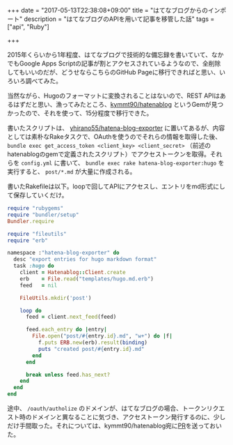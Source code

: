 +++
date = "2017-05-13T22:38:08+09:00"
title = "はてなブログからのインポート"
description = "はてなブログのAPIを用いて記事を移管した話"
tags = ["api", "Ruby"]

+++

2015年くらいから1年程度、はてなブログで技術的な備忘録を書いていて、なかでもGoogle Apps Scriptの記事が割とアクセスされているようなので、全削除してもいいのだが、どうせならこちらのGitHub Pageに移行できればと思い、いろいろ調べてみた。

当然ながら、Hugoのフォーマットに変換されることはないので、REST APIはあるはずだと思い、漁ってみたところ、[kymmt90/hatenablog](https://github.com/kymmt90/hatenablog) というGemが見つかったので、それを使って、15分程度で移行できた。

書いたスクリプトは、 [yhirano55/hatena-blog-exporter](https://github.com/yhirano55/hatena-blog-exporter) に置いてあるが、内容としては素朴なRakeタスクで、OAuthを使うのでそれらの情報を取得した後、`bundle exec get_access_token <client_key> <client_secret>` （前述のhatenablogのgemで定義されたスクリプト）でアクセストークンを取得。それらを `config.yml` に書いて、 `bundle exec rake hatena-blog-exporter:hugo` を実行すると、 `post/*.md` が大量に作成される。

書いたRakefileは以下。loopで回してAPIにアクセスし、エントリをmd形式にして保存していくだけ。

```ruby
require "rubygems"
require "bundler/setup"
Bundler.require

require "fileutils"
require "erb"

namespace :"hatena-blog-exporter" do
  desc "export entries for hugo markdown format"
  task :hugo do
    client = Hatenablog::Client.create
    erb    = File.read("templates/hugo.md.erb")
    feed   = nil

    FileUtils.mkdir('post')

    loop do
      feed = client.next_feed(feed)

      feed.each_entry do |entry|
        File.open("post/#{entry.id}.md", "w+") do |f|
          f.puts ERB.new(erb).result(binding)
          puts "created post/#{entry.id}.md"
        end
      end

      break unless feed.has_next?
    end
  end
end
```

途中、 `/oauth/autholize` のドメインが、はてなブログの場合、トークンリクエスト時のドメインと異なることに気づき、アクセストークン発行するのに、少しだけ手間取った。それについては、kymmt90/hatenablog宛に[PR](https://github.com/kymmt90/hatenablog/pull/12)を送っておいた。
